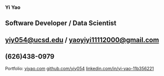 ### Yi Yao
## Software Developer / Data Scientist
## yiy054@ucsd.edu / yaoyiyi11112000@gmail.com
## (626)438-0979
Portfolio: [yiyao.com](https://balanced-detailed-parrotfish.glitch.me/YiYao.html) 
[github.com/yiy054](https://github.com/yiy054)
[linkedin.com/in/yi-yao-11b356221](https://www.linkedin.com/in/yi-yao-11b356221/)